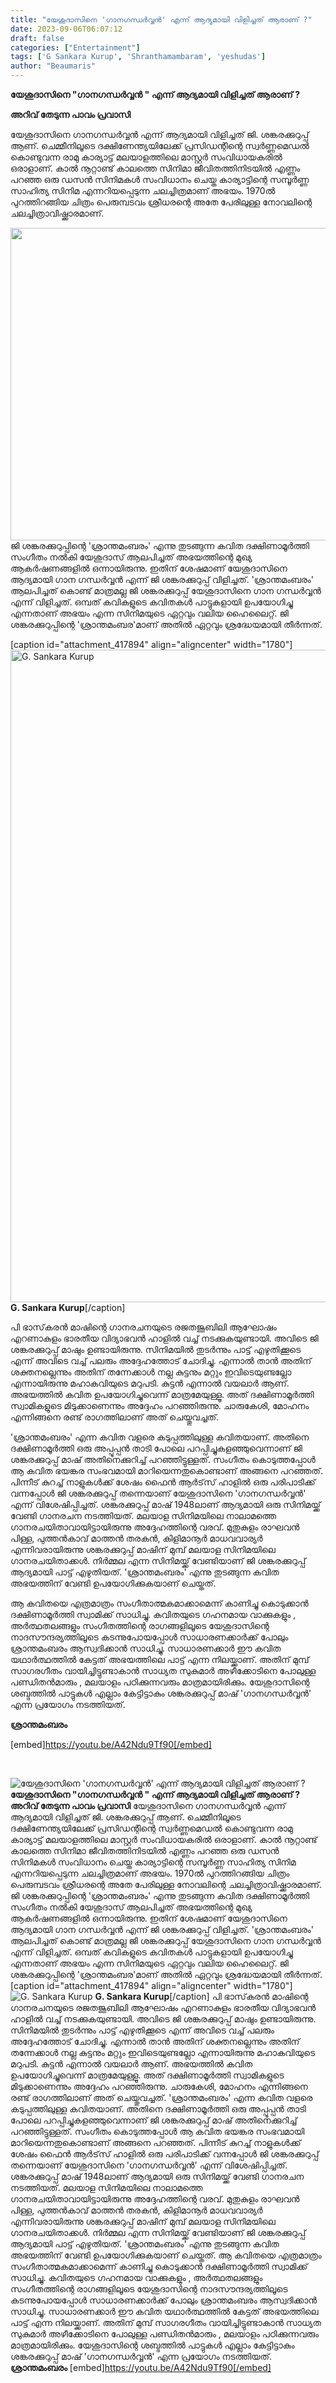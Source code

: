 ```yaml
---
title: "യേശുദാസിനെ 'ഗാനഗന്ധര്‍വ്വന്‍' എന്ന് ആദ്യമായി വിളിച്ചത് ആരാണ് ?"
date: 2023-09-06T06:07:12
draft: false
categories: ["Entertainment"]
tags: ['G Sankara Kurup', 'Shranthamambaram', 'yeshudas']
author: "Beaumaris"
---
```


<strong>യേശുദാസിനെ "ഗാനഗന്ധര്‍വ്വന്‍ " എന്ന് ആദ്യമായി വിളിച്ചത് ആരാണ് ?</strong>

<strong>അറിവ് തേടുന്ന പാവം പ്രവാസി</strong>

യേശുദാസിനെ ഗാനഗന്ധര്‍വ്വന്‍ എന്ന് ആദ്യമായി വിളിച്ചത് ജി. ശങ്കരക്കുറുപ്പ് ആണ്. ചെമ്മീനിലൂടെ ദക്ഷിണേന്ത്യയിലേക്ക് പ്രസിഡന്റിന്റെ സ്വര്‍ണ്ണമെഡല്‍ കൊണ്ടുവന്ന രാമു കാര്യാട്ട് മലയാളത്തിലെ മാസ്റ്റര്‍ സംവിധായകരില്‍ ഒരാളാണ്. കാല്‍ നൂറ്റാണ്ട് കാലത്തെ സിനിമാ ജീവിതത്തിനിടയില്‍ എണ്ണം പറഞ്ഞ ഒരു ഡസന്‍ സിനിമകള്‍ സംവിധാനം ചെയ്ത കാര്യാട്ടിന്റെ സമ്പൂര്‍ണ്ണ സാഹിത്യ സിനിമ എന്നറിയപ്പെടുന്ന ചലച്ചിത്രമാണ് അഭയം. 1970ല്‍ പുറത്തിറങ്ങിയ ചിത്രം പെരുമ്പടവം ശ്രീധരന്റെ അതേ പേരിലുള്ള നോവലിന്റെ ചലച്ചിത്രാവിഷ്ക്കാരമാണ്.

<img class="size-full wp-image-417893 aligncenter" src="https://cdn.boolokam.com/articles/2023/09/dqqqqww.jpg" alt="" width="750" height="500" />ജി ശങ്കരക്കുറുപ്പിന്റെ 'ശ്രാന്തമംബരം' എന്നു തുടങ്ങുന്ന കവിത ദക്ഷിണാമൂര്‍ത്തി സംഗീതം നല്‍കി യേശുദാസ് ആലപിച്ചത് അഭയത്തിന്റെ മുഖ്യ ആകര്‍ഷണങ്ങളില്‍ ഒന്നായിരുന്നു. ഇതിന് ശേഷമാണ് യേശുദാസിനെ ആദ്യമായി ഗാന ഗന്ധര്‍വ്വന്‍ എന്ന് ജി ശങ്കരക്കുറുപ്പ് വിളിച്ചത്. 'ശ്രാന്തമംബരം' ആലപിച്ചത് കൊണ്ട് മാത്രമല്ല ജി ശങ്കരക്കുറുപ്പ് യേശുദാസിനെ ഗാന ഗന്ധര്‍വ്വന്‍ എന്ന് വിളിച്ചത്. ഒമ്പത് കവികളുടെ കവിതകള്‍ പാട്ടുകളായി ഉപയോഗിച്ചു എന്നതാണ് അഭയം എന്ന സിനിമയുടെ ഏറ്റവും വലിയ ഹൈലൈറ്റ്. ജി ശങ്കരക്കുറുപ്പിന്റെ 'ശ്രാന്തമംബര'മാണ് അതില്‍ ഏറ്റവും ശ്രദ്ധേയമായി തീര്‍ന്നത്.

[caption id="attachment_417894" align="aligncenter" width="1780"]<img class="wp-image-417894 size-full" src="https://cdn.boolokam.com/articles/2023/09/fqqqq.webp" alt="G. Sankara Kurup" width="1780" height="1044" /> <strong>G. Sankara Kurup</strong>[/caption]

പി ഭാസ്‌കരന്‍ മാഷിന്റെ ഗാനരചനയുടെ രജതജൂബിലി ആഘോഷം എറണാകുളം ഭാരതീയ വിദ്യാഭവന്‍ ഹാളില്‍ വച്ച് നടക്കുകയുണ്ടായി. അവിടെ ജി ശങ്കരക്കുറുപ്പ് മാഷും ഉണ്ടായിരുന്നു. സിനിമയില്‍ തുടര്‍ന്നും പാട്ട് എഴുതിക്കൂടെ എന്ന് അവിടെ വച്ച് പലരും അദ്ദേഹത്തോട് ചോദിച്ചു. എന്നാല്‍ താന്‍ അതിന് ശക്തനല്ലെന്നും അതിന് തന്നേക്കാള്‍ നല്ല കുട്ടനും മറ്റും ഇവിടെയുണ്ടല്ലോ എന്നായിരുന്നു മഹാകവിയുടെ മറുപടി. കുട്ടന്‍ എന്നാല്‍ വയലാര്‍ ആണ്. അഭയത്തില്‍ കവിത ഉപയോഗിച്ചുവെന്ന് മാത്രമേയുള്ളൂ. അത് ദക്ഷിണാമൂര്‍ത്തി സ്വാമികളുടെ മിടുക്കാണെന്നും അദ്ദേഹം പറഞ്ഞിരുന്നു. ചാരുകേശി, മോഹനം എന്നിങ്ങനെ രണ്ട് രാഗത്തിലാണ് അത് ചെയ്തുവച്ചത്.

'ശ്രാന്തമംബരം' എന്ന കവിത വളരെ കടുപ്പത്തിലുള്ള കവിതയാണ്. അതിനെ ദക്ഷിണാമൂര്‍ത്തി ഒരു അപ്പൂപ്പന്‍ താടി പോലെ പറപ്പിച്ചുകളഞ്ഞുവെന്നാണ് ജി ശങ്കരക്കുറുപ്പ് മാഷ് അതിനെക്കുറിച്ച് പറഞ്ഞിട്ടുള്ളത്. സംഗീതം കൊടുത്തപ്പോള്‍ ആ കവിത ഭയങ്കര സംഭവമായി മാറിയെന്നതുകൊണ്ടാണ് അങ്ങനെ പറഞ്ഞത്. പിന്നീട് കുറച്ച് നാളുകള്‍ക്ക് ശേഷം ഫൈന്‍ ആര്‍ട്‌സ് ഹാളില്‍ ഒരു പരിപാടിക്ക് വന്നപ്പോള്‍ ജി ശങ്കരക്കുറുപ്പ് തന്നെയാണ് യേശുദാസിനെ 'ഗാനഗന്ധര്‍വ്വന്‍' എന്ന് വിശേഷിപ്പിച്ചത്.
ശങ്കരക്കുറുപ്പ് മാഷ് 1948ലാണ് ആദ്യമായി ഒരു സിനിമയ്ക്ക് വേണ്ടി ഗാനരചന നടത്തിയത്. മലയാള സിനിമയിലെ നാലാമത്തെ ഗാനരചയിതാവായിട്ടായിരുന്നു അദ്ദേഹത്തിന്റെ വരവ്. മുതുകുളം രാഘവന്‍ പിള്ള, പുത്തന്‍കാവ് മാത്തന്‍ തരകന്‍, കിളിമാനൂര്‍ മാധവവാര്യര്‍ എന്നിവരായിരുന്നു ശങ്കരക്കുറുപ്പ് മാഷിന് മുമ്പ് മലയാള സിനിമയിലെ ഗാനരചയിതാക്കള്‍. നിര്‍മ്മല എന്ന സിനിമയ്ക്ക് വേണ്ടിയാണ് ജി ശങ്കരക്കുറുപ്പ് ആദ്യമായി പാട്ട് എഴുതിയത്. 'ശ്രാന്തമംബരം' എന്നു തുടങ്ങുന്ന കവിത അഭയത്തിന് വേണ്ടി ഉപയോഗിക്കുകയാണ് ചെയ്തത്.

ആ കവിതയെ എത്രമാത്രം സംഗീതാത്മകമാക്കാമെന്ന് കാണിച്ചു കൊടുക്കാന്‍ ദക്ഷിണാമൂര്‍ത്തി സ്വാമിക്ക് സാധിച്ചു. കവിതയുടെ ഗഹനമായ വാക്കുകളും , അര്‍ത്ഥതലങ്ങളും സംഗീതത്തിന്റെ രാഗങ്ങളിലൂടെ യേശുദാസിന്റെ നാദസൗന്ദര്യത്തിലൂടെ കടന്നുപോയപ്പോള്‍ സാധാരണക്കാര്‍ക്ക് പോലും ശ്രാന്തമംബരം ആസ്വദിക്കാന്‍ സാധിച്ചു. സാധാരണക്കാര്‍ ഈ കവിത യഥാര്‍ത്ഥത്തില്‍ കേട്ടത് അഭയത്തിലെ പാട്ട് എന്ന നിലയ്ക്കാണ്. അതിന് മുമ്പ് സാഗരഗീതം വായിച്ചിട്ടുണ്ടാകാന്‍ സാധ്യത സുകുമാര്‍ അഴീക്കോടിനെ പോലുള്ള പണ്ഡിതന്‍മാരും , മലയാളം പഠിക്കുന്നവരും മാത്രമായിരിക്കും.
യേശുദാസിന്റെ ശബ്ദത്തില്‍ പാട്ടുകള്‍ എല്ലാം കേട്ടിട്ടാകും ശങ്കരക്കുറുപ്പ് മാഷ് 'ഗാനഗന്ധര്‍വ്വന്‍' എന്ന പ്രയോഗം നടത്തിയത്.

<strong>ശ്രാന്തമംബരം
</strong>

[embed]https://youtu.be/A42Ndu9Tf90[/embed]

&nbsp;


![യേശുദാസിനെ 'ഗാനഗന്ധര്‍വ്വന്‍' എന്ന് ആദ്യമായി വിളിച്ചത് ആരാണ് ?](https://cdn.boolokam.com/articles/2023/09/dqqqqww.jpg)**യേശുദാസിനെ "ഗാനഗന്ധര്‍വ്വന്‍ " എന്ന് ആദ്യമായി വിളിച്ചത് ആരാണ് ?** **അറിവ് തേടുന്ന പാവം പ്രവാസി** യേശുദാസിനെ ഗാനഗന്ധര്‍വ്വന്‍ എന്ന് ആദ്യമായി വിളിച്ചത് ജി. ശങ്കരക്കുറുപ്പ് ആണ്. ചെമ്മീനിലൂടെ ദക്ഷിണേന്ത്യയിലേക്ക് പ്രസിഡന്റിന്റെ സ്വര്‍ണ്ണമെഡല്‍ കൊണ്ടുവന്ന രാമു കാര്യാട്ട് മലയാളത്തിലെ മാസ്റ്റര്‍ സംവിധായകരില്‍ ഒരാളാണ്. കാല്‍ നൂറ്റാണ്ട് കാലത്തെ സിനിമാ ജീവിതത്തിനിടയില്‍ എണ്ണം പറഞ്ഞ ഒരു ഡസന്‍ സിനിമകള്‍ സംവിധാനം ചെയ്ത കാര്യാട്ടിന്റെ സമ്പൂര്‍ണ്ണ സാഹിത്യ സിനിമ എന്നറിയപ്പെടുന്ന ചലച്ചിത്രമാണ് അഭയം. 1970ല്‍ പുറത്തിറങ്ങിയ ചിത്രം പെരുമ്പടവം ശ്രീധരന്റെ അതേ പേരിലുള്ള നോവലിന്റെ ചലച്ചിത്രാവിഷ്ക്കാരമാണ്. ജി ശങ്കരക്കുറുപ്പിന്റെ 'ശ്രാന്തമംബരം' എന്നു തുടങ്ങുന്ന കവിത ദക്ഷിണാമൂര്‍ത്തി സംഗീതം നല്‍കി യേശുദാസ് ആലപിച്ചത് അഭയത്തിന്റെ മുഖ്യ ആകര്‍ഷണങ്ങളില്‍ ഒന്നായിരുന്നു. ഇതിന് ശേഷമാണ് യേശുദാസിനെ ആദ്യമായി ഗാന ഗന്ധര്‍വ്വന്‍ എന്ന് ജി ശങ്കരക്കുറുപ്പ് വിളിച്ചത്. 'ശ്രാന്തമംബരം' ആലപിച്ചത് കൊണ്ട് മാത്രമല്ല ജി ശങ്കരക്കുറുപ്പ് യേശുദാസിനെ ഗാന ഗന്ധര്‍വ്വന്‍ എന്ന് വിളിച്ചത്. ഒമ്പത് കവികളുടെ കവിതകള്‍ പാട്ടുകളായി ഉപയോഗിച്ചു എന്നതാണ് അഭയം എന്ന സിനിമയുടെ ഏറ്റവും വലിയ ഹൈലൈറ്റ്. ജി ശങ്കരക്കുറുപ്പിന്റെ 'ശ്രാന്തമംബര'മാണ് അതില്‍ ഏറ്റവും ശ്രദ്ധേയമായി തീര്‍ന്നത്. [caption id="attachment_417894" align="aligncenter" width="1780"]![G. Sankara Kurup](https://cdn.boolokam.com/articles/2023/09/fqqqq.webp) **G. Sankara Kurup**[/caption] പി ഭാസ്‌കരന്‍ മാഷിന്റെ ഗാനരചനയുടെ രജതജൂബിലി ആഘോഷം എറണാകുളം ഭാരതീയ വിദ്യാഭവന്‍ ഹാളില്‍ വച്ച് നടക്കുകയുണ്ടായി. അവിടെ ജി ശങ്കരക്കുറുപ്പ് മാഷും ഉണ്ടായിരുന്നു. സിനിമയില്‍ തുടര്‍ന്നും പാട്ട് എഴുതിക്കൂടെ എന്ന് അവിടെ വച്ച് പലരും അദ്ദേഹത്തോട് ചോദിച്ചു. എന്നാല്‍ താന്‍ അതിന് ശക്തനല്ലെന്നും അതിന് തന്നേക്കാള്‍ നല്ല കുട്ടനും മറ്റും ഇവിടെയുണ്ടല്ലോ എന്നായിരുന്നു മഹാകവിയുടെ മറുപടി. കുട്ടന്‍ എന്നാല്‍ വയലാര്‍ ആണ്. അഭയത്തില്‍ കവിത ഉപയോഗിച്ചുവെന്ന് മാത്രമേയുള്ളൂ. അത് ദക്ഷിണാമൂര്‍ത്തി സ്വാമികളുടെ മിടുക്കാണെന്നും അദ്ദേഹം പറഞ്ഞിരുന്നു. ചാരുകേശി, മോഹനം എന്നിങ്ങനെ രണ്ട് രാഗത്തിലാണ് അത് ചെയ്തുവച്ചത്. 'ശ്രാന്തമംബരം' എന്ന കവിത വളരെ കടുപ്പത്തിലുള്ള കവിതയാണ്. അതിനെ ദക്ഷിണാമൂര്‍ത്തി ഒരു അപ്പൂപ്പന്‍ താടി പോലെ പറപ്പിച്ചുകളഞ്ഞുവെന്നാണ് ജി ശങ്കരക്കുറുപ്പ് മാഷ് അതിനെക്കുറിച്ച് പറഞ്ഞിട്ടുള്ളത്. സംഗീതം കൊടുത്തപ്പോള്‍ ആ കവിത ഭയങ്കര സംഭവമായി മാറിയെന്നതുകൊണ്ടാണ് അങ്ങനെ പറഞ്ഞത്. പിന്നീട് കുറച്ച് നാളുകള്‍ക്ക് ശേഷം ഫൈന്‍ ആര്‍ട്‌സ് ഹാളില്‍ ഒരു പരിപാടിക്ക് വന്നപ്പോള്‍ ജി ശങ്കരക്കുറുപ്പ് തന്നെയാണ് യേശുദാസിനെ 'ഗാനഗന്ധര്‍വ്വന്‍' എന്ന് വിശേഷിപ്പിച്ചത്. ശങ്കരക്കുറുപ്പ് മാഷ് 1948ലാണ് ആദ്യമായി ഒരു സിനിമയ്ക്ക് വേണ്ടി ഗാനരചന നടത്തിയത്. മലയാള സിനിമയിലെ നാലാമത്തെ ഗാനരചയിതാവായിട്ടായിരുന്നു അദ്ദേഹത്തിന്റെ വരവ്. മുതുകുളം രാഘവന്‍ പിള്ള, പുത്തന്‍കാവ് മാത്തന്‍ തരകന്‍, കിളിമാനൂര്‍ മാധവവാര്യര്‍ എന്നിവരായിരുന്നു ശങ്കരക്കുറുപ്പ് മാഷിന് മുമ്പ് മലയാള സിനിമയിലെ ഗാനരചയിതാക്കള്‍. നിര്‍മ്മല എന്ന സിനിമയ്ക്ക് വേണ്ടിയാണ് ജി ശങ്കരക്കുറുപ്പ് ആദ്യമായി പാട്ട് എഴുതിയത്. 'ശ്രാന്തമംബരം' എന്നു തുടങ്ങുന്ന കവിത അഭയത്തിന് വേണ്ടി ഉപയോഗിക്കുകയാണ് ചെയ്തത്. ആ കവിതയെ എത്രമാത്രം സംഗീതാത്മകമാക്കാമെന്ന് കാണിച്ചു കൊടുക്കാന്‍ ദക്ഷിണാമൂര്‍ത്തി സ്വാമിക്ക് സാധിച്ചു. കവിതയുടെ ഗഹനമായ വാക്കുകളും , അര്‍ത്ഥതലങ്ങളും സംഗീതത്തിന്റെ രാഗങ്ങളിലൂടെ യേശുദാസിന്റെ നാദസൗന്ദര്യത്തിലൂടെ കടന്നുപോയപ്പോള്‍ സാധാരണക്കാര്‍ക്ക് പോലും ശ്രാന്തമംബരം ആസ്വദിക്കാന്‍ സാധിച്ചു. സാധാരണക്കാര്‍ ഈ കവിത യഥാര്‍ത്ഥത്തില്‍ കേട്ടത് അഭയത്തിലെ പാട്ട് എന്ന നിലയ്ക്കാണ്. അതിന് മുമ്പ് സാഗരഗീതം വായിച്ചിട്ടുണ്ടാകാന്‍ സാധ്യത സുകുമാര്‍ അഴീക്കോടിനെ പോലുള്ള പണ്ഡിതന്‍മാരും , മലയാളം പഠിക്കുന്നവരും മാത്രമായിരിക്കും. യേശുദാസിന്റെ ശബ്ദത്തില്‍ പാട്ടുകള്‍ എല്ലാം കേട്ടിട്ടാകും ശങ്കരക്കുറുപ്പ് മാഷ് 'ഗാനഗന്ധര്‍വ്വന്‍' എന്ന പ്രയോഗം നടത്തിയത്. **ശ്രാന്തമംബരം** [embed]https://youtu.be/A42Ndu9Tf90[/embed] 
